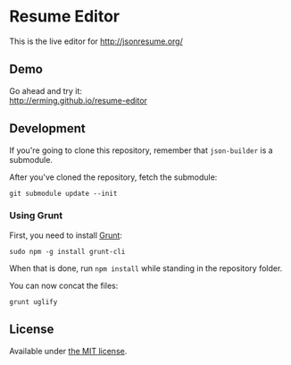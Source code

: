 # Resume Editor

This is the live editor for http://jsonresume.org/

## Demo

Go ahead and try it:  
http://erming.github.io/resume-editor

## Development

If you're going to clone this repository, remember that `json-builder` is a submodule.

After you've cloned the repository, fetch the submodule:

```
git submodule update --init
```

### Using Grunt

First, you need to install [Grunt](http://gruntjs.com/):

```
sudo npm -g install grunt-cli
```

When that is done, run `npm install` while standing in the repository folder.

You can now concat the files:

```
grunt uglify
```

## License

Available under [the MIT license](http://mths.be/mit).
